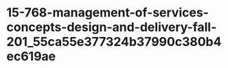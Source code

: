 # 15-768-management-of-services-concepts-design-and-delivery-fall-201_55ca55e377324b37990c380b4ec619ae